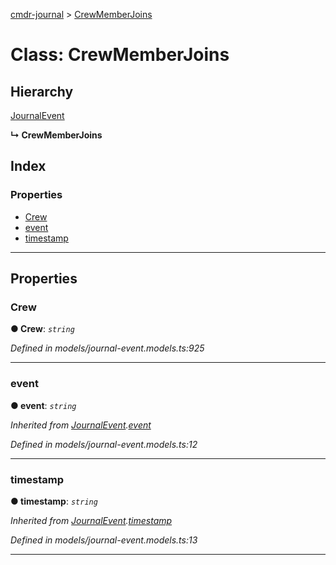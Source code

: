 [cmdr-journal](../README.md) > [CrewMemberJoins](../classes/crewmemberjoins.md)



# Class: CrewMemberJoins

## Hierarchy


 [JournalEvent](journalevent.md)

**↳ CrewMemberJoins**







## Index

### Properties

* [Crew](crewmemberjoins.md#crew)
* [event](crewmemberjoins.md#event)
* [timestamp](crewmemberjoins.md#timestamp)



---
## Properties
<a id="crew"></a>

###  Crew

**●  Crew**:  *`string`* 

*Defined in models/journal-event.models.ts:925*





___

<a id="event"></a>

###  event

**●  event**:  *`string`* 

*Inherited from [JournalEvent](journalevent.md).[event](journalevent.md#event)*

*Defined in models/journal-event.models.ts:12*





___

<a id="timestamp"></a>

###  timestamp

**●  timestamp**:  *`string`* 

*Inherited from [JournalEvent](journalevent.md).[timestamp](journalevent.md#timestamp)*

*Defined in models/journal-event.models.ts:13*





___


